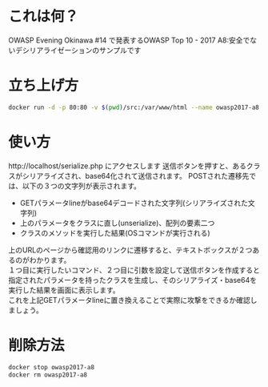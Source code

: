 # これは何？
OWASP Evening Okinawa #14 で発表するOWASP Top 10 - 2017 A8:安全でないデシリアライゼーションのサンプルです

# 立ち上げ方
```bash
docker run -d -p 80:80 -v $(pwd)/src:/var/www/html --name owasp2017-a8 php:apache
```

# 使い方
http://localhost/serialize.php にアクセスします
送信ボタンを押すと、あるクラスがシリアライズされ、base64化されて送信されます。
POSTされた遷移先では、以下の３つの文字列が表示されます。
- GETパラメータlineがbase64デコードされた文字列(シリアライズされた文字列)
- 上のパラメータをクラスに直し(unserialize)、配列の要素二つ
- クラスのメソッドを実行した結果(OSコマンドが実行される)

上のURLのページから確認用のリンクに遷移すると、テキストボックスが２つあるのがわかります。  
１つ目に実行したいコマンド、２つ目に引数を設定して送信ボタンを作成すると  
指定されたパラメータを持ったクラスを生成し、そのシリアライズ・base64を実行した結果を画面に表示します。  
これを上記GETパラメータlineに置き換えることで実際に攻撃をできるか確認しましょう。

# 削除方法
```bash
docker stop owasp2017-a8
docker rm owasp2017-a8
```